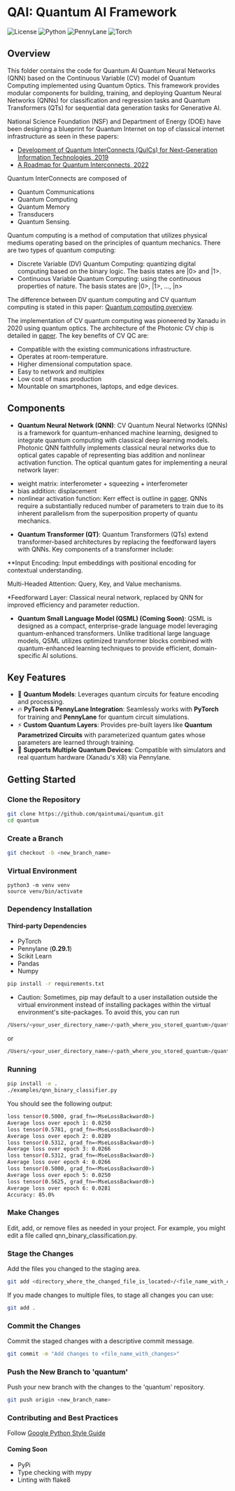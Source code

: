 # QAI: Quantum AI Framework
![License](https://img.shields.io/badge/license-MIT-blue.svg)
![Python](https://img.shields.io/badge/python-%3E=3.8-blue)
![PennyLane](https://img.shields.io/badge/PennyLane-0.29.1-green)
![Torch](https://img.shields.io/badge/PyTorch-2.2.2-red)

## **Overview**
This folder contains the code for Quantum AI Quantum Neural Networks (QNN) based on the Continuous Variable (CV) model of Quantum Computing implemented using Quantum Optics. This framework provides modular components for building, training, and deploying Quantum Neural Networks (QNNs) for classification and regression tasks and Quantum Transformers (QTs) for sequential data generation tasks for Generative AI.

National Science Foundation (NSF) and Department of Energy (DOE) have been designing a blueprint for Quantum Internet on top of classical internet infrastructure as seen in these papers:
* [Development of Quantum InterConnects (QuICs) for Next-Generation Information Technologies, 2019](https://arxiv.org/pdf/1912.06642)
* [A Roadmap for Quantum Interconnects, 2022](https://publications.anl.gov/anlpubs/2022/12/179439.pdf)

Quantum InterConnects are composed of
* Quantum Communications
* Quantum Computing
* Quantum Memory
* Transducers
* Quantum Sensing.

Quantum computing is a method of computation that utilizes physical mediums operating based on the principles of quantum mechanics. There are two types of quantum computing:
* Discrete Variable (DV) Quantum Computing: quantizing digital computing based on the binary logic. The basis states are |0> and |1>.
* Continuous Variable Quantum Computing: using the continuous properties of nature. The basis states are |0>, |1>, ..., |n>

The difference between DV quantum computing and CV quantum computing is stated in this paper: [Quantum computing overview](https://arxiv.org/pdf/2206.07246).

The implementation of CV quantum computing was pioneered by Xanadu in 2020 using quantum optics. The architecture of the Photonic CV chip is detailed in [paper](https://arxiv.org/abs/2103.02109). The key benefits of CV QC are:
* Compatible with the existing communications infrastructure.
* Operates at room-temperature.
* Higher dimensional computation space.
* Easy to network and multiplex
* Low cost of mass production
* Mountable on smartphones, laptops, and edge devices.

## **Components**
- **Quantum Neural Network (QNN)**:
CV Quantum Neural Networks (QNNs) is a framework for quantum-enhanced machine learning, designed to integrate quantum computing with classical deep learning models. Photonic QNN faithfully implements classical neural networks due to optical gates capable of representing bias addition and nonlinear activation function. The optical quantum gates for implementing a neural network layer:
* weight matrix: interferometer + squeezing + interferometer
* bias addition: displacement
* nonlinear activation function: Kerr effect
is outline in [paper](https://arxiv.org/abs/1806.06871).
QNNs require a substantially reduced number of parameters to train due to its inherent parallelism from the superposition property of quantu mechanics.
- **Quantum Transformer (QT)**:
Quantum Transformers (QTs) extend transformer-based architectures by replacing the feedforward layers with QNNs. Key components of a transformer include:

**Input Encoding: Input embeddings with positional encoding for contextual understanding.

Multi-Headed Attention: Query, Key, and Value mechanisms.

*Feedforward Layer: Classical neural network, replaced by QNN for improved efficiency and parameter reduction.

- **Quantum Small Language Model (QSML) (Coming Soon)**:
QSML is designed as a compact, enterprise-grade language model leveraging quantum-enhanced transformers. Unlike traditional large language models, QSML utilizes optimized transformer blocks combined with quantum-enhanced learning techniques to provide efficient, domain-specific AI solutions.

## **Key Features**
- 🧠 **Quantum Models**: Leverages quantum circuits for feature encoding and processing.
- 🔥 **PyTorch & PennyLane Integration**: Seamlessly works with **PyTorch** for training and **PennyLane** for quantum circuit simulations.
- ⚡ **Custom Quantum Layers**: Provides pre-built layers like **Quantum Parametrized Circuits** with parameterized quantum gates whose parameters are learned through training.
- 📡 **Supports Multiple Quantum Devices**: Compatible with simulators and real quantum hardware (Xanadu's X8) via Pennylane.

## Getting Started

### Clone the Repository
```sh
git clone https://github.com/qaintumai/quantum.git
cd quantum
```

### Create a Branch
```sh
git checkout -b <new_branch_name>
```

### Virtual Environment
```shell
python3 -m venv venv
source venv/bin/activate
```

### Dependency Installation

#### Third-party Dependencies

- PyTorch
- Pennylane (**0.29.1**)
- Scikit Learn
- Pandas
- Numpy

```sh
pip install -r requirements.txt
```
* Caution: Sometimes, pip may default to a user installation outside the virtual environment instead of installing packages within the virtual environment's site-packages. To avoid this, you can run

```sh
/Users/<your_user_directory_name>/<path_where_you_stored_quantum>/quantum/venv/bin/pip install -r requirements.txt
```
or

```sh
/Users/<your_user_directory_name>/<path_where_you_stored_quantum>/quantum/venv/bin/pip install --no-user -r requirements.txt
```

### Running

```sh
pip install -e .
./examples/qnn_binary_classifier.py
```

You should see the following output:

```sh
loss tensor(0.5000, grad_fn=<MseLossBackward0>)
Average loss over epoch 1: 0.0250
loss tensor(0.5781, grad_fn=<MseLossBackward0>)
Average loss over epoch 2: 0.0289
loss tensor(0.5312, grad_fn=<MseLossBackward0>)
Average loss over epoch 3: 0.0266
loss tensor(0.5312, grad_fn=<MseLossBackward0>)
Average loss over epoch 4: 0.0266
loss tensor(0.5000, grad_fn=<MseLossBackward0>)
Average loss over epoch 5: 0.0250
loss tensor(0.5625, grad_fn=<MseLossBackward0>)
Average loss over epoch 6: 0.0281
Accuracy: 85.0%
```

### Make Changes
Edit, add, or remove files as needed in your project. For example, you might edit a file called qnn_binary_classification.py.

### Stage the Changes
Add the files you changed to the staging area.
```sh
git add <directory_where_the_changed_file_is_located>/<file_name_with_changes>
```

If you made changes to multiple files, to stage all changes you can use:
```sh
git add .
```

### Commit the Changes
Commit the staged changes with a descriptive commit message.
```sh
git commit -m "Add changes to <file_name_with_changes>"
```

### Push the New Branch to 'quantum'
Push your new branch with the changes to the 'quantum' repository.
```sh
git push origin <new_branch_name>

```

### Contributing and Best Practices

Follow [Google Python Style Guide](https://google.github.io/styleguide/pyguide.html)

#### Coming Soon

- PyPi
- Type checking with mypy
- Linting with flake8


